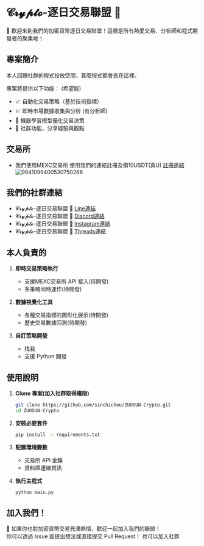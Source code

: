 # 𝓒𝓻𝔂𝓹𝓽𝓸-逐日交易聯盟 🍻  
🎉 歡迎來到我們的加密貨幣逐日交易聯盟！這裡是所有熱愛交易、分析師和程式開發者的聚集地！  

## 專案簡介  
本人回饋社群的程式投放空間，甚麼程式都會丟在這裡。

專案將提供以下功能： (希望能)
- 📈 自動化交易策略（基於技術指標）  
- 💹 即時市場數據收集與分析 (有分析師)
- 🧠 機器學習模型優化交易決策  
- 🤝 社群功能，分享經驗與觀點

## 交易所

- 我們使用MEXC交易所
    使用我們的連結註冊及領10USDT(真U) 
    [註冊連結](https://www.mexc.com/zh-TW/invite/customer-register?inviteCode=mexc-2mZt1)
   ![9841099400530750266](https://github.com/sinchichou/ZUOSUN-Crypto-page.github.io/blob/main/data/9841099400530750266.png)

## 我們的社群連結
- 𝓒𝓻𝔂𝓹𝓽𝓸-逐日交易聯盟 🍻 [Line連結](https://line.me/ti/g2/yJSGB_06oEvGAaflwA3dyV-9FAmN2zP5RBHS7Q?utm_source=invitation&utm_medium=link_copy&utm_campaign=default)
- 𝓒𝓻𝔂𝓹𝓽𝓸-逐日交易聯盟 🍻 [Discord連結](https://discord.gg/f2DUhH6N)
- 𝓒𝓻𝔂𝓹𝓽𝓸-逐日交易聯盟 🍻 [Instagram連結](https://www.instagram.com/runsun2025/)
- 𝓒𝓻𝔂𝓹𝓽𝓸-逐日交易聯盟 🍻 [Threads連結](https://www.threads.net/@runsun2025)
  
## 本人負責的  
1. **即時交易策略執行**  
   - 支援MEXC交易所 API 接入(待開發)  
   - 多策略同時運作(待開發)  

2. **數據視覺化工具**  
   - 各種交易指標的圖形化展示(待開發)  
   - 歷史交易數據回測(待開發)  

3. **自訂策略開發**  
   - 找我  
   - 支援 Python 開發

## 使用說明  
1. **Clone 專案(加入社群取得權限)**  
   ```bash  
   git clone https://github.com/sinchichou/ZUOSUN-Crypto.git
   cd ZUOSUN-Crypto
   ```  
2. **安裝必要套件**  
   ```bash  
   pip install -r requirements.txt  
   ```  
3. **配置環境變數**  
   - 交易所 API 金鑰  
   - 資料庫連線資訊  

4. **執行主程式**  
   ```bash  
   python main.py  
   ```  
## 加入我們！  
📢 如果你也對加密貨幣交易充滿熱情，歡迎一起加入我們的聯盟！  
你可以透過 Issue 區提出想法或直接提交 Pull Request！
也可以加入社群
